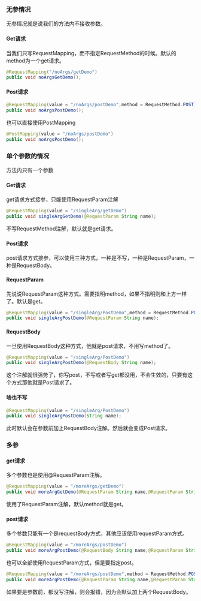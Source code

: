 ### 无参情况
无参情况就是说我们的方法内不接收参数。

#### Get请求
当我们只写RequestMapping，而不指定RequestMethod的时候。默认的method为一个get请求。
```java
@RequestMapping("/noArgs/getDemo")
public void noArgsGetDemo();
```

#### Post请求
```java
@RequestMapping(value = "/noArgs/postDemo",method = RequestMethod.POST)
public void noArgsPostDemo();
```
也可以直接使用PostMapping

```java
@PostMapping(value = "/noArgs/postDemo")
public void noArgsPostDemo();
```


### 单个参数的情况
方法内只有一个参数

#### Get请求
get请求方式接参，只能使用RequestParam注解
```java
@RequestMapping(value = "/singleArg/getDemo")
public void singleArgGetDemo(@RequestParam String name);
```
不写RequestMethod注解，默认就是get请求。

#### Post请求
post请求方式接参，可以使用三种方式，一种是不写，一种是RequestParam，一种是RequestBody。

#### RequestParam
先说说RequestParam这种方式。需要指明method，如果不指明则和上方一样了。默认是get。
```java
@RequestMapping(value = "/singleArg/PostDemo",method = RequestMethod.POST)
public void singleArgPostDemo(@RequestParam String name);
```

#### RequestBody
一旦使用RequestBody这种方式，他就是post请求，不用写method了。
```java
@RequestMapping(value = "/singleArg/PostDemo")
public void singleArgPostDemo(@RequestBody String name);
```
这个注解就很强势了，你写post，不写或者写get都没用，不会生效的，只要有这个方式那他就是Post请求了。

#### 啥也不写
```java
@RequestMapping(value = "/singleArg/PostDemo")
public void singleArgPostDemo(String name);
```
此时默认会在参数前加上RequestBody注解。然后就会变成Post请求。


### 多参
#### get请求
多个参数也是使用@RequestParam注解。

```java
@RequestMapping(value = "/moreArgs/getDemo")
public void moreArgGetDemo(@RequestParam String name,@RequestParam String sex);
```
使用了RequestParam注解，默认method就是get。

#### post请求
多个参数只能有一个是requestBody方式，其他应该使用requestParam方式。

```java
@RequestMapping(value = "/moreArgs/postDemo")
public void moreArgPostDemo(@RequestBody String name,@RequestParam String sex);
```
也可以全部使用RequestParam方式，但是要指定post。

```java
@RequestMapping(value = "/moreArgs/postDemo",method = RequestMethod.POST)
public void moreArgPostDemo(@RequestParam String name,@RequestParam String sex);
```
如果要是参数前，都没写注解，则会报错，因为会默认加上两个RequestBody。